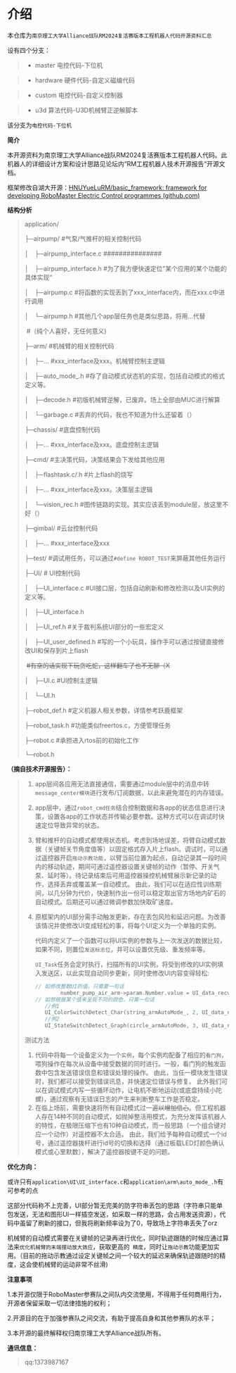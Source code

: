 # 介绍

本仓库为`南京理工大学Alliance战队RM2024复活赛版本工程机器人代码开源资料汇总`

设有四个分支：

> - master 电控代码-下位机

> - hardware 硬件代码-自定义磁编代码

> - custom 电控代码-自定义控制器

> - u3d 算法代码-U3D机械臂正逆解脚本

该分支为`电控代码-下位机`

**简介** 

本开源资料为南京理工大学Alliance战队RM2024复活赛版本工程机器人代码。此机器人的详细设计方案和设计思路见论坛内“RM工程机器人技术开源报告“开源文档。

框架修改自湖大开源：[HNUYueLuRM/basic_framework: framework for developing RoboMaster Electric Control programmes (github.com)](https://github.com/HNUYueLuRM/basic_framework)



**结构分析**

> application/
>
> ├─airpump/								#气泵/气推杆的相关控制代码
>
> │　├─airpump_interface.c		###############
>
> │　├─airpump_interface.h		#为了我方便快速定位”某个应用的某个功能的具体实现“
>
> │　├─airpump.c							#将函数的实现丢到了xxx_interface内，而在xxx.c中进行调用
>
> │　└─airpump.h							#其他几个app层任务也是类似思路，将用...代替
>
> ​															#（纯个人喜好，无任何意义)
>
> ├─arm/											#机械臂的相关控制代码
>
> │　├─...											#xxx_interface及xxx。机械臂控制主逻辑
>
> │　├─auto_mode_.h					#存了自动模式状态机的实现，包括自动模式的格式定义等。
>
> │　├─decode.h							#初版机械臂逆解，已废弃。场上全部由MUC进行解算
>
> │　└─garbage.c							#丢弃的代码，我也不知道为什么还留着（）
>
> ├─chassis/								#底盘控制代码
>
> │　├─...									#xxx_interface及xxx。底盘控制主逻辑
>
> ├─cmd/									#主决策代码，决策结果会下发给其他应用
>
> │　├─flashtask.c/.h						#片上flash的烧写
>
> │　├─...											#xxx_interface及xxx。决策层主逻辑
>
> │　└─vision_rec.h							#图传链路的实现。其实应该丢到module层，放这里不好（）
>
> ├─gimbal/								#云台控制代码
>
> │　├─...										#xxx_interface及xxx
>
> ├─test/									#调试用任务，可以通过`#define ROBOT_TEST`来屏蔽其他任务运行
>
> ├─UI/										# UI控制代码
>
> │　├─UI_interface.c				#UI接口层，包括自动刷新和修改检测以及UI实例的定义等。
>
> │　├─UI_interface.h
>
> │　├─UI_ref.h							#关于裁判系统UI部分的一些宏定义
>
> │　├─UI_user_defined.h			#写的一个小玩具，操作手可以通过按键直接修改UI和保存到片上flash
>
> ​															~~#有空的话实现下玩贪吃蛇，这样翻车了也不无聊（X~~
>
> │　├─UI.c								#UI控制主逻辑
>
> │　└─UI.h
>
> ├─robot_def.h						#定义机器人相关参数，详情参考跃鹿框架
>
> ├─robot_task.h						#功能类似freertos.c，方便管理任务
>
> ├─robot.c								 #承担进入rtos前的初始化工作
>
> └─robot.h

**（摘自技术开源报告）：**

> 1. app层间各应用无法直接通信，需要通过module层中的消息中转`message_center模块`进行发布/订阅数据，以此来避免潜在的内存错误。
>
> 2. app层中，通过`robot_cmd任务`结合控制数据和各app的状态信息进行决策，设置各app的工作状态并传输必要参数。这种方式可以在调试时快速定位导致异常的状态。
>
> 3. 臂和推杆的自动模式都使用状态机。考虑到场地误差，将臂自动模式数据（关键帧关节角度值等）以固定格式存入片上flash。调试时，可以通过遥控器开启`拖动示教功能`，以臂当前位置为起点，自动记录其一段时间内的移动轨迹，期间可通过遥控器设置关键帧的动作（暂停、开关气泵、延时等）。待记录结束后可用遥控器操控机械臂展示新记录的动作，选择丢弃或覆盖某一自动模式。
>    由此，我们可以在适应性训练期间，以几分钟为代价，快速制作出一份可以稳定取出官方场地内矿石的自动模式。后期还可以通过微调参数加快取矿速度。
>
> 4. 原框架内的UI部分需手动触发更新，存在丢包风险和延迟问题。为改善该情况并使修改UI变成轻松的事，将每个UI定义为一个单独的实例。
>
>    代码内定义了一个函数可以将UI实例的参数与上一次发送的数据比较，如果不同，则置位`发送标志位`，并可以设置优先级、重发频率等。
>
>    `UI_Task`任务会定时执行，扫描所有的UI实例，将受到修改的UI实例填入发送区，以此实现自动同步更新，同时使修改UI内容变得轻松:
>
>    ```c
>    // 如修改整数UI的值，只需要一句话
>            number_pump_air_arm->param.Number.value = UI_data_recv.pump_air_arm;
>    // 如想根据某个值来呈现不同的颜色，只需一句话
>    	//例1
>    	UI_ColorSwitchDetect_Char(string_armAutoMode_, 2, UI_data_recv.arm_selected_mode_state, Graphic_Color_Orange, Graphic_Color_Cyan);
>    	//例2	
>    	UI_StateSwitchDetect_Graph(circle_armAutoMode, 3, UI_data_recv.arm_mode, Graphic_Color_White, Graphic_Color_Green, Graphic_Color_Yellow);
>    ```
>
> 测试方法
>
> 1. 代码中将每一个设备定义为一个`实例`，每个实例均配备了相应的`看门狗`，喂狗操作在每次从设备中接受数据的同时进行。一般，看门狗的触发函数中包含发送错误信息和错误处理的操作。
>    由此，当任一模块发生错误时，我们都可以接受到错误讯息，并快速定位错误与修复。
>    此外我们可以在调试模式内写一些循环动作，让电机不断地运动(或底盘持续小陀螺)，通过观察有无错误日志的产生来判断整车工作是否稳定。
> 2. 在临上场前，需要快速将所有自动模式过一遍~~以增加信心~~。但工程机器人存在14种不同的自动模式，如抛掉整活用模式，为充分发挥该机器人的特性，在极限压缩下也有10种自动模式，而一般思路（一个组合键对应一个动作）对遥控器不太合适。
>    由此，我们给予每种自动模式一个id号，通过遥控器拨杆进行id号的切换和选择（通过板载LED灯颜色确认模式或心里默数），解决了遥控器按键不足的问题。

**优化方向：**

或许只有`application\UI\UI_interface.c`和`application\arm\auto_mode_.h`有可参考的点

这部分代码称不上完善，UI部分暂无完美的防字符串丢包的思路（字符串只能单包发送，无法和图形UI一样插空发送，如采取一样的思路，会占用发送资源），代码中虽留了刷新的接口，但我将刷新频率设为了0，导致场上字符串丢失了orz

机械臂的自动模式需要在关键帧的记录再进行优化，同时轨迹跟随的时候应通过算法来`优化机械臂的末端摆动放大效应`，获取更高的` 精度`，同时让`拖动示教`功能更加实用。（目前的拖动示教通过设定关键帧之间一个较大的延迟来确保轨迹跟随时的精度，这会使机械臂的运动非常不丝滑)

**注意事项**

1.本开源仅限于RoboMaster参赛队之间队内交流使用，不得用于任何商用行为，开源者保留采取一切法律措施的权利；

2.开源目的在于加强参赛队之间交流，有助于提高自身和其他参赛队的水平；

3.本开源的最终解释权归南京理工大学Alliance战队所有。

**通讯信息：**

> qq:1373987167
